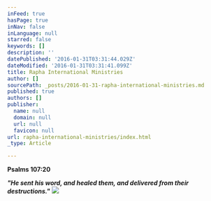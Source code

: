 ```yaml
---
inFeed: true
hasPage: true
inNav: false
inLanguage: null
starred: false
keywords: []
description: ''
datePublished: '2016-01-31T03:31:44.029Z'
dateModified: '2016-01-31T03:31:41.099Z'
title: Rapha International Ministries
author: []
sourcePath: _posts/2016-01-31-rapha-international-ministries.md
published: true
authors: []
publisher:
  name: null
  domain: null
  url: null
  favicon: null
url: rapha-international-ministries/index.html
_type: Article

---
```

**Psalms 107:20**

_**"He sent his word, and healed them, and delivered from their destructions."**_
![](https://the-grid-user-content.s3-us-west-2.amazonaws.com/ed67ed17-bc3c-4e55-b2a1-b35e828f1d51.jpg)